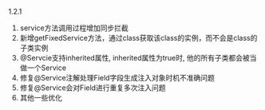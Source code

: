 1.2.1
1. service方法调用过程增加同步拦截
2. 新增getFixedService方法，通过class获取该class的实例，而不会是class的子类实例
3. @Servcie支持inherited属性, inherited属性为true时,
   他的所有子类都会被当做一个Service
4. 修复@Service注解处理Field字段生成注入对象时机不准确问题
5. 修复@Service会对Field进行重复多次注入问题
6. 其他一些优化
